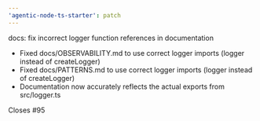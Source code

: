 ```yaml
---
'agentic-node-ts-starter': patch
---
```


docs: fix incorrect logger function references in documentation

- Fixed docs/OBSERVABILITY.md to use correct logger imports (logger instead of createLogger)
- Fixed docs/PATTERNS.md to use correct logger imports (logger instead of createLogger)
- Documentation now accurately reflects the actual exports from src/logger.ts

Closes #95
